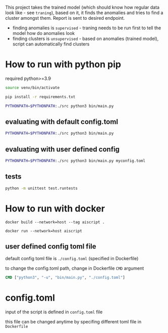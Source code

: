 This project takes the trained model (which should know how regular data look like - see `traning`), based on it, it finds the anomalies and tries to find a cluster amongst them. Report is sent to desired endpoint.

- finding anomalies is `supervised` - traning needs to be run first to tell the model how do anomalies look
- finding clusters is `unsupervised` - based on anomalies (trained model), script can automatically find clusters

# How to run with python pip
required python>=3.9

```sh
source venv/bin/activate
```

```sh
pip install -r requirements.txt
```

```sh
PYTHONPATH=$PYTHONPATH:./src python3 bin/main.py
```

## evaluating with default config.toml
```sh
PYTHONPATH=$PYTHONPATH:./src python3 bin/main.py
```

## evaluating with user defined config
```sh
PYTHONPATH=$PYTHONPATH:./src python3 bin/main.py myconfig.toml
```

## tests

```sh
python -m unittest test.runtests
```

# How to run with docker


```
docker build --network=host --tag aiscript .
```

```
docker run --network=host aiscript
```

## user defined config toml file
default config toml file is `./config.toml` (specified in Dockerfile)

to change the config.toml path, change in Dockerfile `CMD` argument

```Dockerfile
CMD ["python3", "-u", "bin/main.py", "./config.toml"]
```


# config.toml
input of the script is defined in `config.toml` file

this file can be changed anytime by specifing different toml file in `Dockerfile`

